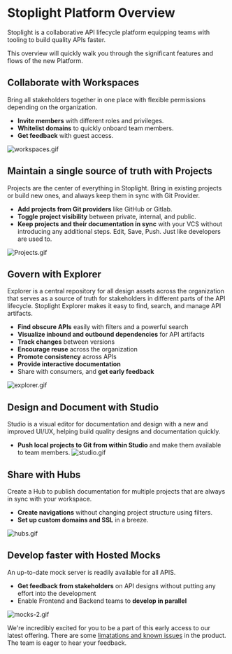 # Stoplight Platform Overview
Stoplight is a collaborative API lifecycle platform equipping teams with tooling to build quality APIs faster.

This overview will quickly walk you through the significant features and flows of the new Platform. 

## Collaborate with Workspaces
Bring all stakeholders together in one place with flexible permissions depending on the organization. 

- **Invite members** with different roles and privileges.
- **Whitelist domains** to quickly onboard team members.
- **Get feedback** with guest access.

![workspaces.gif](https://s6.gifyu.com/images/workspaces.gif)


## Maintain a single source of truth with Projects
Projects are the center of everything in Stoplight. Bring in existing projects or build new ones, and always keep them in sync with Git Provider.  
- **Add projects from Git providers** like GitHub or Gitlab. 
- **Toggle project visibility** between private, internal, and public.
- **Keep projects and their documentation in sync** with your VCS without introducing any additional steps. Edit, Save, Push. Just like developers are used to.

![Projects.gif](https://s6.gifyu.com/images/Projects.gif)

 
## Govern with Explorer
Explorer is a central repository for all design assets across the organization that serves as a source of truth for stakeholders in different parts of the API lifecycle. Stoplight Explorer makes it easy to find, search, and manage  API artifacts.

- **Find obscure APIs** easily with filters and a powerful search
- **Visualize inbound and outbound dependencies** for API artifacts
- **Track changes** between versions
- **Encourage reuse** across the organization
- **Promote consistency** across APIs
- **Provide interactive documentation**
- Share with consumers, and **get early feedback**

![explorer.gif](https://s6.gifyu.com/images/explorer.gif)

## Design and Document with Studio
Studio is a visual editor for documentation and design with a new and improved UI/UX, helping build quality designs and documentation quickly. 

- **Push local projects to Git from within Studio** and make them available to team members. 
![studio.gif](https://s6.gifyu.com/images/studio.gif)

## Share with Hubs
Create a Hub to publish documentation for multiple projects that are always in sync with your workspace.

- **Create navigations** without changing project structure using filters.
- **Set up custom domains and SSL** in a breeze. 

![hubs.gif](https://s6.gifyu.com/images/hubs.gif)

## Develop faster with Hosted Mocks
An up-to-date mock server is readily available for all APIS.

- **Get feedback from stakeholders** on API designs without putting any effort into the development
- Enable Frontend and Backend teams to **develop in parallel**

![mocks-2.gif](https://s6.gifyu.com/images/mocks-2.gif)

We're incredibly excited for you to be a part of this early access to our latest offering. There are some [limatations and known issues](2.limtations.md) in the product. The team is eager to hear your feedback.